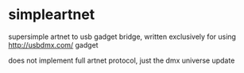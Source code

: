 simpleartnet
============

supersimple artnet to usb gadget bridge, written exclusively for using http://usbdmx.com/ gadget

does not implement full artnet protocol, just the dmx universe update

